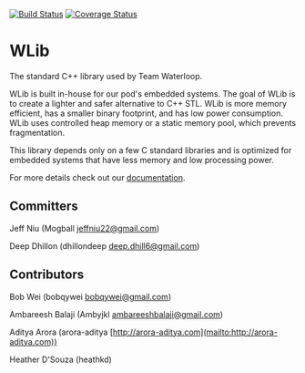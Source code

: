 [![Build Status](https://travis-ci.org/teamwaterloop/waterloop-wlib.svg?branch=master)](https://travis-ci.org/teamwaterloop/waterloop-wlib)
[![Coverage Status](https://coveralls.io/repos/github/teamwaterloop/waterloop-wlib/badge.svg?branch=master)](https://coveralls.io/github/teamwaterloop/waterloop-wlib?branch=master)

# WLib

The standard C++ library used by Team Waterloop. 

WLib is built in-house for our pod's embedded systems. The goal of WLib is to create a lighter and safer alternative to C++ STL. WLib is more memory efficient, has a smaller binary footprint, and has low power consumption. WLib uses controlled heap memory or a static memory pool, which prevents fragmentation.

This library depends only on a few C standard libraries and is optimized for embedded systems that have less memory and low processing power.

For more details check out our [documentation](https://teamwaterloop.github.io/waterloop-wlib/).

## Committers

Jeff Niu (Mogball [jeffniu22@gmail.com](mailto:jeffniu22@gmail.com))

Deep Dhillon (dhillondeep [deep.dhill6@gmail.com](mailto:deep.dhill6@gmail.com))

## Contributors

Bob Wei (bobqywei [bobqywei@gmail.com](mailto:bobqywei@gmail.com))

Ambareesh Balaji (Ambyjkl [ambareeshbalaji@gmail.com](mailto:ambareeshbalaji@gmail.com))

Aditya Arora (arora-aditya [http://arora-aditya.com](mailto:http://arora-aditya.com))

Heather D'Souza (heathkd)

